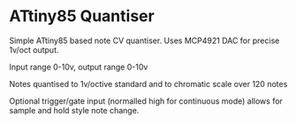 # ATtiny85 Quantiser

Simple ATtiny85 based note CV quantiser. Uses MCP4921 DAC for precise 1v/oct output.

Input range 0-10v, output range 0-10v

Notes quantised to 1v/octive standard and to chromatic scale over 120 notes

Optional trigger/gate input (normalled high for continuous mode) allows for sample and hold style note change.
